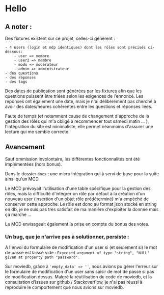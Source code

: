 # Hello

## A noter :

Des fixtures existent sur ce projet, celles-ci génèrent :

    - 4 users (login et mdp identiques) dont les rôles sont précisés ci-dessous:
        - user => membre
        - user2 => membre
        - modo => modérateur
        - admin => administrateur
    - des questions
    - des réponses
    - des tags
Des dates de publication sont générées par les fixtures afin que les questions puissent être triées selon les exigences de l'ennoncé. Les réponses ont également une date, mais je n'ai délibérément pas cherché à avoir des dates/heures cohérentes entre les questions et réponses liées.

Faute de temps (et notamment cause de changement d'approche de la gestion des rôles qui m'a obligé à recommencer tout samedi matin ... ), l'intégration du site est minimaliste, elle permet néanmoins d'assurer une lecture qui me semble correcte.

## Avancement

Sauf ommission involontaire, les différentes fonctionnalités ont été implémentées (hors bonus).

Dans le dossier `docs` : une micro intégration qui à servi de base pour la suite ainsi qu'un MCD.

Le MCD prévoyait l'utilisation d'une table spécifique pour la gestion des rôles, mais la difficulté d'intégrer un rôle par défaut à la création d'un nouveau user (insertion d'un objet rôle prédéterminé) m'a empéché de conserver cette approche. Le rôle est donc au format json stocké en string en db, je ne suis pas très satisfait de ma manière d'exploiter la donnée mais ça marche ... 

Le MCD envisageait également la prise en compte du bonus des votes.

### Un bug, que je n'arrive pas à solutionner, persiste :

A l'envoi du formulaire de modification d'un user si (et seulement si) le mot de passe est laissé vide :
`Expected argument of type "string", "NULL" given at property path "password".`

Sur moviedb, grâce à `'empty_data' => ''`, nous avions pu gérer l'erreur sur le formulaire de modification d'un user sans saisir de mot de passe si pas de modification dessus.
Malgré la réutilisation du code de moviedb, et la consultation d'issues sur github / Stackoverflow, je n'ai pas réussi à reproduire le comportement que nous avions sur moviedb.